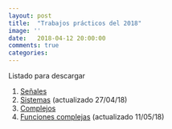 ```yaml
---
layout: post
title:  "Trabajos prácticos del 2018"
image: ''
date:   2018-04-12 20:00:00
comments: true
categories: 
---
```


Listado para descargar

1. <a href="https://drive.google.com/file/d/1kCsngCaldpSPECQn5H5nL__0af_kcLi2/view?usp=sharing" target="_blank">Señales</a>
2. <a href="https://drive.google.com/open?id=1Uf5DpFFnt2Iix14YLnGluOcbGRDMwnCl" target="_blank">Sistemas</a> (actualizado 27/04/18)
3. <a href="https://drive.google.com/open?id=1IvyE09iuo8MnjJ29t3NcwTGQlP1Ua4xN" target="_blank">Complejos</a>
4. <a href="https://drive.google.com/open?id=1Hh-onJGjVZkXNVYOza1q0eBOygqBC1mR" target="_blanck">Funciones complejas</a> (actualizado 11/05/18)
